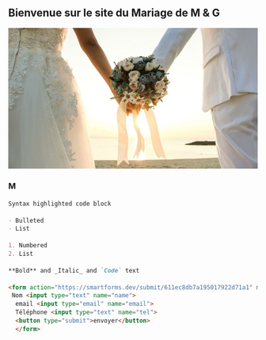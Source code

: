 ## Bienvenue sur le site du Mariage de M & G
![Image of Mariage](https://github.com/GabrielCaz/Moment-Of-Love/blob/gh-pages/couple-mariage-exigences.jpg)
### M
```markdown
Syntax highlighted code block

- Bulleted
- List

1. Numbered
2. List

**Bold** and _Italic_ and `Code` text

<form action="https://smartforms.dev/submit/611ec8db7a195017922d71a1" method="POST">
 Nom <input type="text" name="name">
  email <input type="email" name="email">
  Téléphone <input type="text" name="tel">
  <button type="submit">envoyer</button>
  </form>
